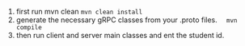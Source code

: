 1. first run mvn clean
`mvn clean install`
2. generate the necessary gRPC classes from your .proto files.
`   mvn compile
`
3. then run client and server main classes and ent the student id.

